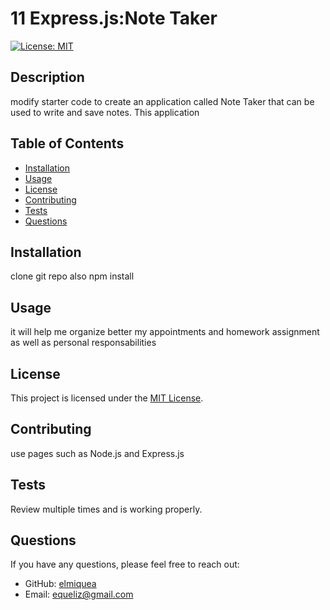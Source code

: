 # 11 Express.js:Note Taker
  [![License: MIT](https://img.shields.io/badge/License-MIT-yellow.svg)](https://opensource.org/licenses/MIT)

  ## Description
  
   modify starter code to create an application called Note Taker that can be used to write and save notes. This application 
  
  ## Table of Contents
  
  - [Installation](#installation)
  - [Usage](#usage)
  - [License](#license)
  - [Contributing](#contributing)
  - [Tests](#tests)
  - [Questions](#questions)
  
  ## Installation
  
  clone git repo also npm install
  
  ## Usage
  
  it will help me organize better my appointments and homework assignment as well as personal responsabilities 
  
  ## License

This project is licensed under the [MIT License](https://opensource.org/licenses/MIT).
  
  ## Contributing
  
  use pages such as Node.js and Express.js
  
  ## Tests
  
  Review multiple times and is working properly.
  
  ## Questions
  
  If you have any questions, please feel free to reach out:
  
  - GitHub: [elmiquea](https://github.com/elmiquea)
  - Email: equeliz@gmail.com
